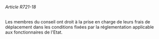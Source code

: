 ###### Article R721-18

Les membres du conseil ont droit à la prise en charge de leurs frais de déplacement dans les conditions fixées par la réglementation applicable aux fonctionnaires de l'Etat.

